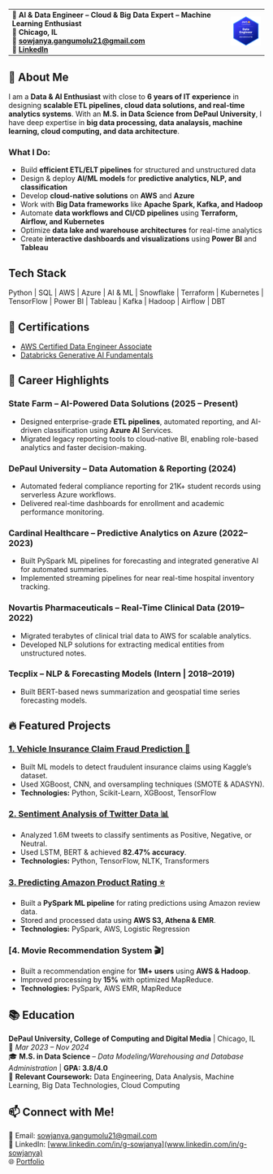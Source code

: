 
<table>
  <tr>
    <td>
      <strong>💼 AI & Data Engineer – Cloud & Big Data Expert – Machine Learning Enthusiast</strong><br>
      <strong>📍 Chicago, IL</strong><br>
      <strong>📧 <a href="mailto:sowjanya.gangumolu21@gmail.com">sowjanya.gangumolu21@gmail.com</a></strong><br>
      <strong>🔗 <a href="https://www.linkedin.com/in/g-sowjanya">LinkedIn</a></strong>
    </td>
    <td>
      <img src="aws-badge.png" alt="Sowjanya Gangumolu" width="100"/>
    </td>
  </tr>
</table>

## 🔹 About Me  
I am a **Data & AI Enthusiast** with close to **6 years of IT experience** in designing **scalable ETL pipelines, cloud data solutions, and real-time analytics systems**. With an **M.S. in Data Science from DePaul University**, I have deep expertise in **big data processing, data analaysis, machine learning, cloud computing, and data architecture**.  

### **What I Do:**  
- Build **efficient ETL/ELT pipelines** for structured and unstructured data  
- Design & deploy **AI/ML models** for **predictive analytics, NLP, and classification**  
- Develop **cloud-native solutions** on **AWS** and **Azure**  
- Work with **Big Data frameworks** like **Apache Spark, Kafka, and Hadoop**  
- Automate **data workflows and CI/CD pipelines** using **Terraform, Airflow, and Kubernetes**  
- Optimize **data lake and warehouse architectures** for real-time analytics  
- Create **interactive dashboards and visualizations** using **Power BI** and **Tableau**  


## Tech Stack  
Python | SQL | AWS | Azure | AI & ML | Snowflake | Terraform | Kubernetes | TensorFlow | Power BI | Tableau | Kafka | Hadoop | Airflow | DBT 

## 📜 Certifications  
- [AWS Certified Data Engineer Associate](https://www.credly.com/badges/09590936-d874-4a71-ad30-d2cb0f7ac9a3/public_url)
- [Databricks Generative AI Fundamentals](https://credentials.databricks.com/0c23530b-6322-4b31-b42d-3910ee979d2f#acc.azlNIU0L)

## 💼 Career Highlights
### State Farm – AI-Powered Data Solutions (2025 – Present)
- Designed enterprise-grade **ETL pipelines**, automated reporting, and AI-driven classification using **Azure AI** Services.
- Migrated legacy reporting tools to cloud-native BI, enabling role-based analytics and faster decision-making.
### DePaul University – Data Automation & Reporting (2024)
- Automated federal compliance reporting for 21K+ student records using serverless Azure workflows.
- Delivered real-time dashboards for enrollment and academic performance monitoring.
### Cardinal Healthcare – Predictive Analytics on Azure (2022–2023) 
- Built PySpark ML pipelines for forecasting and integrated generative AI for automated summaries.
- Implemented streaming pipelines for near real-time hospital inventory tracking.
### Novartis Pharmaceuticals – Real-Time Clinical Data (2019–2022)  
- Migrated terabytes of clinical trial data to AWS for scalable analytics.
- Developed NLP solutions for extracting medical entities from unstructured notes.
### Tecplix – NLP & Forecasting Models (Intern | 2018–2019)
- Built BERT-based news summarization and geospatial time series forecasting models.
  
## 🔥 Featured Projects  

### [1. Vehicle Insurance Claim Fraud Prediction 🚗](https://github.com/SowjanyaGangumolu/vehicle-insurance-fraud)
- Built ML models to detect fraudulent insurance claims using Kaggle’s dataset.
- Used XGBoost, CNN, and oversampling techniques (SMOTE & ADASYN).
- **Technologies:** Python, Scikit-Learn, XGBoost, TensorFlow

### [2. Sentiment Analysis of Twitter Data 📊](https://github.com/SowjanyaGangumolu/Twitter-Data-Analysis)
- Analyzed 1.6M tweets to classify sentiments as Positive, Negative, or Neutral.
- Used LSTM, BERT & achieved **82.47% accuracy**.
- **Technologies:** Python, TensorFlow, NLTK, Transformers  

### [3. Predicting Amazon Product Rating ⭐](https://github.com/SowjanyaGangumolu/Predicting-Amazon-Product-Rating)
- Built a **PySpark ML pipeline** for rating predictions using Amazon review data.
- Stored and processed data using **AWS S3, Athena & EMR**.
- **Technologies:** PySpark, AWS, Logistic Regression  

### [4. Movie Recommendation System 🎬]
- Built a recommendation engine for **1M+ users** using **AWS & Hadoop**.
- Improved processing by **15%** with optimized MapReduce.
- **Technologies:** PySpark, AWS EMR, MapReduce 

## 📚 Education  
**DePaul University, College of Computing and Digital Media** | Chicago, IL  
📆 *Mar 2023 – Nov 2024*  
🎓 **M.S. in Data Science** – *Data Modeling/Warehousing and Database Administration* | **GPA: 3.8/4.0**  
📖 **Relevant Coursework:** Data Engineering, Data Analysis, Machine Learning, Big Data Technologies, Cloud Computing 

## 📫 **Connect with Me!**
📧 Email: [sowjanya.gangumolu21@gmail.com](mailto:sowjanya.gangumolu21@gmail.com)  
🔗 LinkedIn: [www.linkedin.com/in/g-sowjanya](www.linkedin.com/in/g-sowjanya)  
🌐 [Portfolio](https://sowjanyagangumolu.github.io)  

